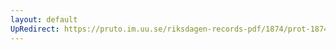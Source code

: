 ```yaml
---
layout: default
UpRedirect: https://pruto.im.uu.se/riksdagen-records-pdf/1874/prot-1874--ak--522/prot-1874--ak--522_000.pdf
---
```

